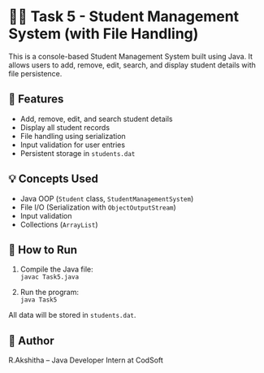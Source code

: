# 🧑‍🎓 Task 5 - Student Management System (with File Handling)

This is a console-based Student Management System built using Java. It allows users to add, remove, edit, search, and display student details with file persistence.

## 📌 Features

- Add, remove, edit, and search student details
- Display all student records
- File handling using serialization
- Input validation for user entries
- Persistent storage in `students.dat`

## 💡 Concepts Used

- Java OOP (`Student` class, `StudentManagementSystem`)
- File I/O (Serialization with `ObjectOutputStream`)
- Input validation
- Collections (`ArrayList`)

## 🚀 How to Run

1. Compile the Java file:  
   `javac Task5.java`

2. Run the program:  
   `java Task5`

All data will be stored in `students.dat`.

## 📂 Author
R.Akshitha – Java Developer Intern at CodSoft

